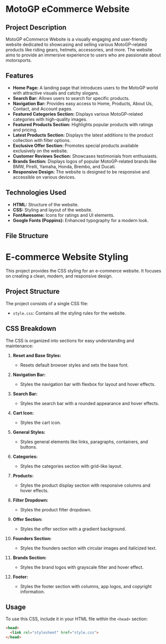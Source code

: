 # MotoGP eCommerce Website

## Project Description
MotoGP eCommerce Website is a visually engaging and user-friendly website dedicated to showcasing and selling various MotoGP-related products like riding gears, helmets, accessories, and more. The website aims to provide an immersive experience to users who are passionate about motorsports.

## Features
- **Home Page:** A landing page that introduces users to the MotoGP world with attractive visuals and catchy slogans.
- **Search Bar:** Allows users to search for specific products.
- **Navigation Bar:** Provides easy access to Home, Products, About Us, Contact, and Account pages.
- **Featured Categories Section:** Displays various MotoGP-related categories with high-quality images.
- **Featured Products Section:** Highlights popular products with ratings and pricing.
- **Latest Products Section:** Displays the latest additions to the product collection with filter options.
- **Exclusive Offer Section:** Promotes special products available exclusively on the website.
- **Customer Reviews Section:** Showcases testimonials from enthusiasts.
- **Brands Section:** Displays logos of popular MotoGP-related brands like BMW, Pirelli, Yamaha, Honda, Brembo, and Ducati.
- **Responsive Design:** The website is designed to be responsive and accessible on various devices.

## Technologies Used
- **HTML:** Structure of the website.
- **CSS:** Styling and layout of the website.
- **FontAwesome:** Icons for ratings and UI elements.
- **Google Fonts (Poppins):** Enhanced typography for a modern look.

## File Structure
# E-commerce Website Styling

This project provides the CSS styling for an e-commerce website. It focuses on creating a clean, modern, and responsive design.

## Project Structure

The project consists of a single CSS file:

- `style.css`: Contains all the styling rules for the website.

## CSS Breakdown

The CSS is organized into sections for easy understanding and maintenance:

1.  **Reset and Base Styles:**
    -   Resets default browser styles and sets the base font.

2.  **Navigation Bar:**
    -   Styles the navigation bar with flexbox for layout and hover effects.

3.  **Search Bar:**
    -   Styles the search bar with a rounded appearance and hover effects.

4.  **Cart Icon:**
    -   Styles the cart icon.

5.  **General Styles:**
    -   Styles general elements like links, paragraphs, containers, and buttons.

6.  **Categories:**
    -   Styles the categories section with grid-like layout.

7.  **Products:**
    -   Styles the product display section with responsive columns and hover effects.

8.  **Filter Dropdown:**
    -   Styles the product filter dropdown.

9.  **Offer Section:**
    -   Styles the offer section with a gradient background.

10. **Founders Section:**
    -   Styles the founders section with circular images and italicized text.

11. **Brands Section:**
    -   Styles the brand logos with grayscale filter and hover effect.

12. **Footer:**
    -   Styles the footer section with columns, app logos, and copyright information.

## Usage

To use this CSS, include it in your HTML file within the `<head>` section:

```html
<head>
  <link rel="stylesheet" href="style.css">
</head>
